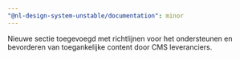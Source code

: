 ```yaml
---
"@nl-design-system-unstable/documentation": minor
---
```


Nieuwe sectie toegevoegd met richtlijnen voor het ondersteunen en bevorderen van toegankelijke content door CMS leveranciers.
